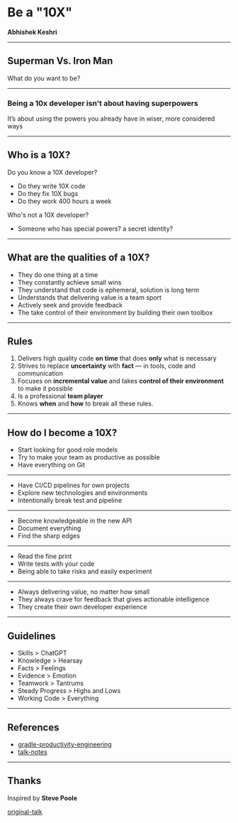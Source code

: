 # Be a "10X"

**Abhishek Keshri**

---

## Superman Vs. Iron Man

What do you want to be?

---

### Being a 10x developer isn't about having superpowers

It’s about using the powers you already have in wiser, more considered ways

---

## Who is a 10X?

Do you know a 10X developer?
- Do they write 10X code
- Do they fix 10X bugs
- Do they work 400 hours a week

Who's not a 10X developer?

- Someone who has special powers? a secret identity?

---

## What are the qualities of a 10X?

- They do one thing at a time
- They constantly achieve small wins
- They understand that code is ephemeral, solution is long term
- Understands that delivering value is a team sport
- Actively seek and provide feedback
- The take control of their environment by building their own toolbox

---

## Rules

1. Delivers high quality code **on time** that does **only** what is necessary
2. Strives to replace **uncertainty** with **fact** — in tools, code and communication
3. Focuses on **incremental value** and takes **control of their environment** to make it possible
4. Is a professional **team player**
5. Knows **when** and **how** to break all these rules.

---

## How do I become a 10X?

- Start looking for good role models
- Try to make your team as productive as possible
- Have everything on Git

---

- Have CI/CD pipelines for own projects
- Explore new technologies and environments
- Intentionally break test and pipeline

---

- Become knowledgeable in the new API
- Document everything
- Find the sharp edges

---

- Read the fine print
- Write tests with your code
- Being able to take risks and easily experiment

---

- Always delivering value, no matter how small
- They always crave for feedback that gives actionable intelligence
- They create their own developer experience

---

## Guidelines

- Skills > ChatGPT
- Knowledge > Hearsay
- Facts > Feelings
- Evidence > Emotion
- Teamwork > Tantrums
- Steady Progress > Highs and Lows
- Working Code > Everything

---

## References

- [gradle-productivity-engineering](https://gradle.com/developer-productivity-engineering/)
- [talk-notes](https://github.com/2kabhishek/talks)

---

## Thanks

Inspired by **Steve Poole**

[original-talk](https://saltmarch.com/watch/superman-or-ironman-can-everyone-be-a-10x-developer)
